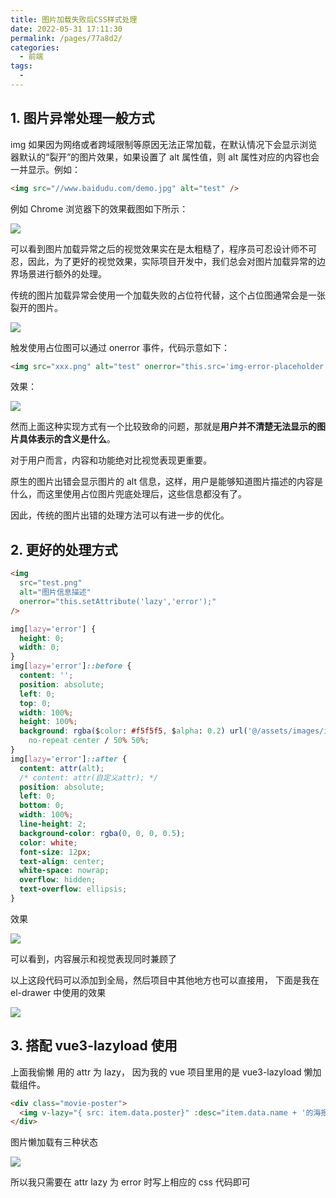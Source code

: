 ```yaml
---
title: 图片加载失败后CSS样式处理
date: 2022-05-31 17:11:30
permalink: /pages/77a8d2/
categories:
  - 前端
tags:
  - 
---
```

## 1. 图片异常处理一般方式

img 如果因为网络或者跨域限制等原因无法正常加载，在默认情况下会显示浏览器默认的“裂开”的图片效果，如果设置了 alt 属性值，则 alt 属性对应的内容也会一并显示。例如：

```html
<img src="//www.baidudu.com/demo.jpg" alt="test" />
```

例如 Chrome 浏览器下的效果截图如下所示：

![](https://raw.gitmirror.com/GanChuanYin/picture/main/blog/20220531171345.png)

可以看到图片加载异常之后的视觉效果实在是太粗糙了，程序员可忍设计师不可忍，因此，为了更好的视觉效果，实际项目开发中，我们总会对图片加载异常的边界场景进行额外的处理。

传统的图片加载异常会使用一个加载失败的占位符代替，这个占位图通常会是一张裂开的图片。

![](https://raw.gitmirror.com/GanChuanYin/picture/main/blog/20220531171441.png)

触发使用占位图可以通过 onerror 事件，代码示意如下：

```html
<img src="xxx.png" alt="test" onerror="this.src='img-error-placeholder.svg';" />
```

效果：

![](https://raw.gitmirror.com/GanChuanYin/picture/main/blog/20220531175007.png)

然而上面这种实现方式有一个比较致命的问题，那就是**用户并不清楚无法显示的图片具体表示的含义是什么**。

对于用户而言，内容和功能绝对比视觉表现更重要。

原生的图片出错会显示图片的 alt 信息，这样，用户是能够知道图片描述的内容是什么，而这里使用占位图片兜底处理后，这些信息都没有了。

因此，传统的图片出错的处理方法可以有进一步的优化。

## 2. 更好的处理方式

```html
<img
  src="test.png"
  alt="图片信息描述"
  onerror="this.setAttribute('lazy','error');"
/>
```

```css
img[lazy='error'] {
  height: 0;
  width: 0;
}
img[lazy='error']::before {
  content: '';
  position: absolute;
  left: 0;
  top: 0;
  width: 100%;
  height: 100%;
  background: rgba($color: #f5f5f5, $alpha: 0.2) url('@/assets/images/img-error-placeholder.svg')
    no-repeat center / 50% 50%;
}
img[lazy='error']::after {
  content: attr(alt);
  /* content: attr(自定义attr); */
  position: absolute;
  left: 0;
  bottom: 0;
  width: 100%;
  line-height: 2;
  background-color: rgba(0, 0, 0, 0.5);
  color: white;
  font-size: 12px;
  text-align: center;
  white-space: nowrap;
  overflow: hidden;
  text-overflow: ellipsis;
}
```

效果

![](https://raw.gitmirror.com/GanChuanYin/picture/main/blog/20220531175629.png)

可以看到，内容展示和视觉表现同时兼顾了

以上这段代码可以添加到全局，然后项目中其他地方也可以直接用， 下面是我在
el-drawer 中使用的效果

![](https://raw.gitmirror.com/GanChuanYin/picture/main/blog/20220531175747.png)

## 3. 搭配 vue3-lazyload 使用

上面我偷懒 用的 attr 为 lazy， 因为我的 vue 项目里用的是 vue3-lazyload 懒加载组件。

```html
<div class="movie-poster">
  <img v-lazy="{ src: item.data.poster}" :desc="item.data.name + '的海报'" />
</div>
```

图片懒加载有三种状态

![](https://raw.gitmirror.com/GanChuanYin/picture/main/blog/20220531180254.png)

所以我只需要在 attr lazy 为 error 时写上相应的 css 代码即可
